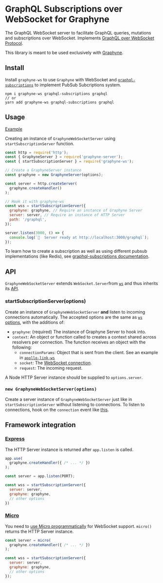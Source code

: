 # GraphQL Subscriptions over WebSocket for Graphyne

The GraphQL WebSocket server to facilitate GraphQL queries, mutations and subscriptions over WebSocket. Implements [GraphQL over WebSocket Protocol](https://github.com/apollographql/subscriptions-transport-ws/blob/master/PROTOCOL.md).

This library is meant to be used exclusively with [Graphyne](https://github.com/hoangvvo/graphyne).

## Install

Install `graphyne-ws` to use `Graphyne` with WebSocket and [`graphql-subscriptions`](https://github.com/apollographql/graphql-subscriptions) to implement PubSub Subcriptions system.

```shell
npm i graphyne-ws graphql-subscriptions graphql
// or
yarn add graphyne-ws graphql-subscriptions graphql
```

## Usage

[Example](/examples/with-graphql-subscriptions)

Creating an instance of `GraphyneWebSocketServer` using `startSubscriptionServer` function.

```javascript
const http = require('http');
const { GraphyneServer } = require('graphyne-server');
const { startSubscriptionServer } = require('graphyne-ws');

// Create a GraphyneServer instance
const graphyne = new GraphyneServer(options);

const server = http.createServer(
  graphyne.createHandler()
);

// Hook it with graphyne-ws
const wss = startSubscriptionServer({
  graphyne: graphyne, // Require an instance of Graphyne Server
  server: server, // Require an instance of HTTP Server
  path: '/graphql',
});

server.listen(3000, () => {
  console.log(`🚀  Server ready at http://localhost:3000/graphql`);
});
```

To learn how to create a subscription as well as using different pubsub implementations (like Redis), see [graphql-subscriptions documentation](https://github.com/apollographql/graphql-subscriptions#getting-started-with-your-first-subscription).

## API

`GraphyneWebSocketServer` extends `WebSocket.Server`from [`ws`](https://www.npmjs.com/package/ws) and thus inherits its [API](https://github.com/websockets/ws/blob/HEAD/doc/ws.md).

### startSubscriptionServer(options)

Create an instance of `GraphyneWebSocketServer` **and** listen to incoming connections automatically. The accepted options are the same as [`ws` options](https://github.com/websockets/ws/blob/HEAD/doc/ws.md#new-websocketserveroptions-callback), with the additions of:

- `graphyne`: (required) The instance of Graphyne Server to hook into.
- `context`: An object or function called to creates a context shared across resolvers per connection. The function receives an object with the following:
  - `connectionParams`: Object that is sent from the client. See an example in [`apollo-link-ws`](https://www.apollographql.com/docs/react/data/subscriptions/#authentication-over-websocket)
  - `socket`: The [WebSocket connection](https://github.com/websockets/ws/blob/HEAD/doc/ws.md#event-connection).
  - `request`: The incoming request.

A Node HTTP Server instance should be supplied to `options.server`.

### `new GraphyneWebSocketServer(options)`

Create a server instance of `GraphyneWebSocketServer` just like in `startSubscriptionServer` without listening to connections. To listen to connections, hook on the `connection` event like [this](https://github.com/hoangvvo/graphyne/blob/feat/subscription/packages/graphyne-ws/src/graphyneWebsocket.ts#L232).

## Framework integration

### [Express](https://github.com/expressjs/express)

The HTTP Server instance is returned after `app.listen` is called.

```javascript
app.use(
  graphyne.createHandler({ /* ... */ })
);

const server = app.listen(PORT);

const wss = startSubscriptionServer({
  server: server,
  graphyne: graphyne,
  // other options
})
```

### [Micro](https://github.com/zeit/micro)

You need to [use Micro programmatically](https://www.npmjs.com/package/micro#programmatic-use) for WebSocket support. `micro()` returns the HTTP Server instance.

```javascript
const server = micro(
  graphyne.createHandler({ /* ... */ })
);

const wss = startSubscriptionServer({
  server: server,
  graphyne: graphyne,
  // other options
});
```
